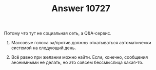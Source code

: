 ﻿---
title: "Answer 10727"
se.owner.user_id: 178988
se.owner.display_name: "Qwertiy"
se.owner.link: "https://ru.meta.stackoverflow.com/users/178988/qwertiy"
se.answer_id: 10727
se.question_id: 10726
se.post_type: answer
se.is_accepted: True
---
<p>Потому что тут не социальная сеть, а Q&amp;A-сервис.</p>
<ol>
<li><p>Массовые голоса за/против должны откатываться автоматически системой на следующий день.</p>
</li>
<li><p>Всё равно при желании можно найти. Если, конечно, сообщения анонимными не делать, но это совсем бессмыслица какая-то.</p>
</li>
</ol>
